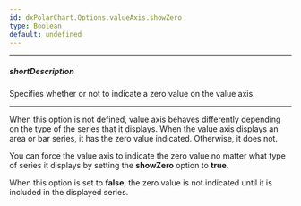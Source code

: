 ```yaml
---
id: dxPolarChart.Options.valueAxis.showZero
type: Boolean
default: undefined
---
```

---
##### shortDescription
Specifies whether or not to indicate a zero value on the value axis.

---
When this option is not defined, value axis behaves differently depending on the type of the series that it displays. When the value axis displays an area or bar series, it has the zero value indicated. Otherwise, it does not.

You can force the value axis to indicate the zero value no matter what type of series it displays by setting the **showZero** option to **true**.

When this option is set to **false**, the zero value is not indicated until it is included in the displayed series.